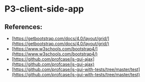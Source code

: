 # P3-client-side-app
## References:
* [https://getbootstrap.com/docs/4.0/layout/grid/](https://getbootstrap.com/docs/4.0/layout/grid/)
* [https://www.w3schools.com/bootstrap4/](https://www.w3schools.com/bootstrap4/)
* [https://github.com/profcase/js-gui-ajax](https://github.com/profcase/js-gui-ajax)
* [https://github.com/profcase/js-gui-with-tests/tree/master/test](https://github.com/profcase/js-gui-with-tests/tree/master/test)
